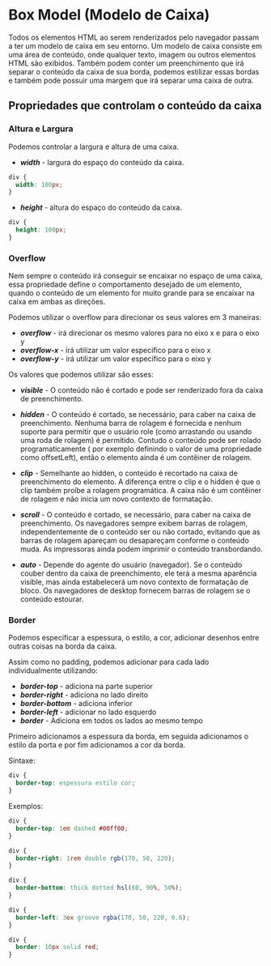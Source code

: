 # Box Model (Modelo de Caixa)

Todos os elementos HTML ao serem renderizados pelo navegador passam a ter um modelo de caixa em seu entorno. Um modelo de caixa consiste em uma área de conteúdo, onde qualquer texto, imagem ou outros elementos HTML são exibidos. Também podem conter um preenchimento que irá separar o conteúdo da caixa de sua borda, podemos estilizar essas bordas e também pode possuir uma margem que irá separar uma caixa de outra.

## Propriedades que controlam o conteúdo da caixa

### Altura e Largura

Podemos controlar a largura e altura de uma caixa.

- **_width_** - largura do espaço do conteúdo da caixa.

```css
div {
  width: 100px;
}
```

- **_height_** - altura do espaço do conteúdo da caixa.

```css
div {
  height: 100px;
}
```

### Overflow

Nem sempre o conteúdo irá conseguir se encaixar no espaço de uma caixa, essa propriedade define o comportamento desejado de um elemento, quando o conteúdo de um elemento for muito grande para se encaixar na caixa em ambas as direções.

Podemos utilizar o overflow para direcionar os seus valores em 3 maneiras:

- ***overflow*** - irá direcionar os mesmo valores para no eixo x e para o eixo y
- ***overflow-x*** - irá utilizar um valor especifico para o eixo x
- ***overflow-y*** - irá utilizar um valor especifico para o eixo y

Os valores que podemos utilizar são esses:

- ***visible*** - O conteúdo não é cortado e pode ser renderizado fora da caixa de preenchimento.

- ***hidden*** - O conteúdo é cortado, se necessário, para caber na caixa de preenchimento. Nenhuma barra de rolagem é fornecida e nenhum suporte para permitir que o usuário role (como arrastando ou usando uma roda de rolagem) é permitido. Contudo o conteúdo pode ser rolado programaticamente ( por exemplo definindo o valor de uma propriedade como offsetLeft), então o elemento ainda é um contêiner de rolagem.

- ***clip*** - Semelhante ao hidden, o conteúdo é recortado na caixa de preenchimento do elemento. A diferença entre o clip e o hidden é que o clip também proíbe a rolagem programática. A caixa não é um contêiner de rolagem e não inicia um novo contexto de formatação.

- ***scroll*** - O conteúdo é cortado, se necessário, para caber na caixa de preenchimento. Os navegadores sempre exibem barras de rolagem, independentemente de o conteúdo ser ou não cortado, evitando que as barras de rolagem apareçam ou desapareçam conforme o conteúdo muda. As impressoras ainda podem imprimir o conteúdo transbordando.

- ***auto*** - Depende do agente do usuário (navegador). Se o conteúdo couber dentro da caixa de preenchimento, ele terá a mesma aparência visible, mas ainda estabelecerá um novo contexto de formatação de bloco. Os navegadores de desktop fornecem barras de rolagem se o conteúdo estourar.

### Border

Podemos especificar a espessura, o estilo, a cor, adicionar desenhos entre outras coisas na borda da caixa.

Assim como no padding, podemos adicionar para cada lado individualmente utilizando:

- ***border-top*** - adiciona na parte superior
- ***border-right*** - adiciona no lado direito
- ***border-bottom*** - adiciona inferior
- ***border-left*** - adicionar no lado esquerdo
- ***border*** - Adiciona em todos os lados ao mesmo tempo

Primeiro adicionamos a espessura da borda, em seguida adicionamos o estilo da porta e por fim adicionamos a cor da borda.

Sintaxe:

```css
div {
  border-top: espessura estilo cor;
}
```

Exemplos:

```css
div {
  border-top: 1em dashed #00ff00;
}
```

```css
div {
  border-right: 1rem double rgb(170, 50, 220);
}
```

```css
div {
  border-bottom: thick dotted hsl(60, 90%, 50%);
}
```

```css
div {
  border-left: 3ex groove rgba(170, 50, 220, 0.6);
}
```

```css
div {
  border: 10px solid red;
}
```
